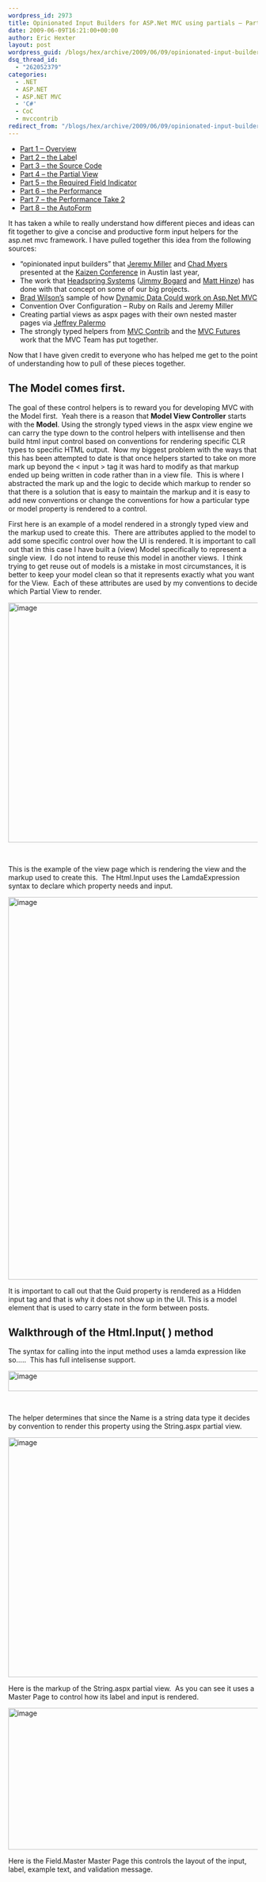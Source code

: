 ```yaml
---
wordpress_id: 2973
title: Opinionated Input Builders for ASP.Net MVC using partials – Part 1
date: 2009-06-09T16:21:00+00:00
author: Eric Hexter
layout: post
wordpress_guid: /blogs/hex/archive/2009/06/09/opinionated-input-builders-for-asp-net-mvc-using-partials-part-i.aspx
dsq_thread_id:
  - "262052379"
categories:
  - .NET
  - ASP.NET
  - ASP.NET MVC
  - 'C#'
  - CoC
  - mvccontrib
redirect_from: "/blogs/hex/archive/2009/06/09/opinionated-input-builders-for-asp-net-mvc-using-partials-part-i.aspx/"
---
```

</p> 

  * <a target="_blank" href="/blogs/hex/archive/2009/06/09/opinionated-input-builders-for-asp-net-mvc-using-partials-part-i.aspx">Part 1 &ndash; Overview</a> 
  * <a target="_blank" href="/blogs/hex/archive/2009/06/09/opinionated-input-builders-for-asp-net-mvc-part-2-html-layout-for-the-label.aspx">Part 2 &ndash; the Labe</a>l 
  * <a target="_blank" href="/blogs/hex/archive/2009/06/10/opinionated-input-builders-for-asp-net-mvc-part-3-the-source-code.aspx">Part 3 &ndash; the Source Code</a> 
  * <a target="_blank" href="/blogs/hex/archive/2009/06/10/opinionated-input-builders-for-asp-net-mvc-part-3-the-partial-view-inputs.aspx">Part 4 &ndash; the Partial View</a> 
  * <a target="_blank" href="/blogs/hex/archive/2009/06/10/opinionated-input-builders-for-asp-net-mvc-part-5-the-required-input.aspx">Part 5 &ndash; the Required Field Indicator</a>&nbsp; 
  * <a target="_blank" href="/blogs/hex/archive/2009/06/13/opinionated-input-builders-part-6-performance-of-the-builders.aspx">Part 6 &ndash; the Performance</a> 
  * <a target="_blank" href="/blogs/hex/archive/2009/06/14/opinionated-input-builders-part-7-more-on-performance-take-2.aspx">Part 7 &ndash; the Performance Take 2</a>
  * <a target="_blank" href="/blogs/hex/archive/2009/06/17/opinionated-input-builders-part-8-the-auto-form.aspx">Part 8 &ndash; the AutoForm</a>

It has taken a while to really understand how different pieces and ideas can fit together to give a concise and productive form input helpers for the asp.net mvc framework. I have pulled together this idea from the following sources:

  * &ldquo;opinionated input builders&rdquo; that <a target="_blank" href="http://codebetter.com/blogs/jeremy.miller/">Jeremy Miller</a> and <a target="_blank" href="/blogs/chad_myers/">Chad Myers</a> presented at the <a target="_blank" href="http://www.kaizenconf.com/">Kaizen Conference</a> in Austin last year, 
  * The work that <a target="_blank" href="http://www.headspringsystems.com">Headspring Systems</a> (<a target="_blank" href="/blogs/jimmy_bogard/default.aspx">Jimmy Bogard</a> and <a target="_blank" href="http://mhinze.com/">Matt Hinze</a>) has done with that concept on some of our big projects. 
  * <a target="_blank" href="http://bradwilson.typepad.com/">Brad Wilson&rsquo;s</a> sample of how <a target="_blank" href="http://aspnet.codeplex.com/Release/ProjectReleases.aspx?ReleaseId=18803">Dynamic Data Could work on Asp.Net MVC</a> 
  * Convention Over Configuration &ndash; Ruby on Rails and Jeremy Miller 
  * Creating partial views as aspx pages with their own nested master pages via <a target="_blank" href="http://www.jeffreypalermo.com">Jeffrey Palermo</a> 
  * The strongly typed helpers from <a target="_blank" href="http://www.mvccontrib.org">MVC Contrib</a> and the <a target="_blank" href="http://aspnet.codeplex.com/Release/ProjectReleases.aspx?ReleaseId=24471">MVC Futures</a> work that the MVC Team has put together. 

Now that I have given credit to everyone who has helped me get to the point of understanding how to pull of these pieces together.&nbsp;&nbsp; 

## The Model comes first.

The goal of these control helpers is to reward you for developing MVC with the Model first.&nbsp; Yeah there is a reason that **Model View Controller** starts with the **Model**. Using the strongly typed views in the aspx view engine we can carry the type down to the control helpers with intellisense and then build html input control based on conventions for rendering specific CLR types to specific HTML output.&nbsp; Now my biggest problem with the ways that this has been attempted to date is that once helpers started to take on more mark up beyond the < input > tag it was hard to modify as that markup ended up being written in code rather than in a view file.&nbsp; This is where I abstracted the mark up and the logic to decide which markup to render so that there is a solution that is easy to maintain the markup and it is easy to add new conventions or change the conventions for how a particular type or model property is rendered to a control.

First here is an example of a model rendered in a strongly typed view and the markup used to create this.&nbsp; There are attributes applied to the model to add some specific control over how the UI is rendered. It is important to call out that in this case I have built a (view) Model specifically to represent a single view.&nbsp; I do not intend to reuse this model in another views.&nbsp; I think trying to get reuse out of models is a mistake in most circumstances, it is better to keep your model clean so that it represents exactly what you want for the View.&nbsp; Each of these attributes are used by my conventions to decide which Partial View to render.

[<img height="484" width="585" src="//lostechies.com/erichexter/files/2011/03/image9_thumb_48FDEDE2.png" alt="image" border="0" style="border-right-width: 0px;border-top-width: 0px;border-bottom-width: 0px;border-left-width: 0px" />](//lostechies.com/erichexter/files/2011/03/image9_23E0A376.png) 

&nbsp;

This is the example of the view page which is rendering the view and the markup used to create this.&nbsp; The Html.Input uses the LamdaExpression syntax to declare which property needs and input.&nbsp; 

[<img height="772" width="886" src="//lostechies.com/erichexter/files/2011/03/image_thumb_24A8E393.png" alt="image" border="0" style="border-right-width: 0px;border-top-width: 0px;border-bottom-width: 0px;border-left-width: 0px" />](//lostechies.com/erichexter/files/2011/03/image_0D5DDF22.png) 

It is important to call out that the Guid property is rendered as a Hidden input tag and that is why it does not show up in the UI. This is a model element that is used to carry state in the form between posts.

## Walkthrough of the Html.Input( ) method

The syntax for calling into the input method uses a lamda expression like so&hellip;..&nbsp; This has full intelisense support. 

[<img height="41" width="566" src="//lostechies.com/erichexter/files/2011/03/image_thumb_2C70D635.png" alt="image" border="0" style="border-right-width: 0px;border-top-width: 0px;border-bottom-width: 0px;border-left-width: 0px" />](//lostechies.com/erichexter/files/2011/03/image_53AB1F6A.png) 

&nbsp;

The helper determines that since the Name is a string data type it decides by convention to render this property using the String.aspx partial view. 

[<img height="484" width="566" src="//lostechies.com/erichexter/files/2011/03/image_thumb_473CFC41.png" alt="image" border="0" style="border-right-width: 0px;border-top-width: 0px;border-bottom-width: 0px;border-left-width: 0px" />](//lostechies.com/erichexter/files/2011/03/image_00C00C39.png) 

Here is the markup of the String.aspx partial view.&nbsp; As you can see it uses a Master Page to control how its label and input is rendered.

[<img height="286" width="1028" src="//lostechies.com/erichexter/files/2011/03/image_thumb_470D4C81.png" alt="image" border="0" style="border-right-width: 0px;border-top-width: 0px;border-bottom-width: 0px;border-left-width: 0px" />](//lostechies.com/erichexter/files/2011/03/image_5D4367D3.png) 

Here is the Field.Master Master Page this controls the layout of the input, label, example text, and validation message. 

&nbsp;

&nbsp;

&nbsp;

&nbsp;

&nbsp;

&nbsp;

[<img height="427" width="1036" src="//lostechies.com/erichexter/files/2011/03/image_thumb_712CD49C.png" alt="image" border="0" style="border-right-width: 0px;border-top-width: 0px;border-bottom-width: 0px;border-left-width: 0px" />](//lostechies.com/erichexter/files/2011/03/image_2BF47D73.png)

Follow me on RSS and Twitter
  
<a href="https://twitter.com/ehexter" style="float:left;valign:top" class="twitter-follow-button" data-show-count="false" data-size="large">Follow @ehexter</a><a style="float:left" href="http://feeds.feedburner.com/EricHexter" title="Subscribe to my feed" rel="alternate" type="application/rss+xml"><img src="http://www.feedburner.com/fb/images/pub/feed-icon32x32.png" alt="" style="border:0;padding-right:10px" /></a>